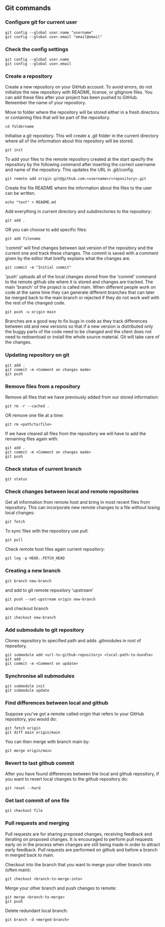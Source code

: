 ## Git commands

### Configure git for current user

    git config --global user.name "username"
    git config --global user.email "email@email"

### Check the config settings

    git config --global user.name
    git config --global user.email

### Create a repository

Create a new repository on your GitHub account. To avoid errors, do not initialize the new repository with README, license, or gitignore files. You can add these files after your project has been pushed to GitHub. Remember the name of your repository.

Move to folder where the repository will be stored either in a fresh directoru or containing files that will be part of the repository.

    cd foldername
    
Initialise a git repository. This will create a .git folder in the current directory where all of the information about this repository will be stored.

    git init
    
To add your files to the remote repository created at the start specify the repository by the following command after inserting the correct username and name of the repository. This updates the URL in .git/config.

    git remote add origin git@github.com:<username>/<repository>.git
    
Create the file README where the information about the files to the user can be written.

    echo "text" > README.md
    
Add everything in current directory and subdirectories to the repository:

    git add .
    
OR you can choose to add specific files:

    git add filename
    
'commit' will find changes between last version of the repository and the current one and track these changes. The commit is saved with a comment given by the editor that breifly explains what the changes are.

    git commit -m "Initial commit"
     
'push' uploads all of the local changes stored from the 'commit' command to the remote github site where it is stored and changes are tracked. The main 'branch' of the project is called main. When different people work on code at the same time they can generate different branches that can later be merged back to the main branch or rejected if they do not work well with the rest of the changed code.

    git push -u origin main

Branches are a good way to fix bugs in code as they track differences between old and new versions so that if a new version is distributed only the buggy parts of the code need to be changed and the client does not need to redownload or install the whole source material. Git will take care of the changes.

### Updating repository on git

    git add .
    git commit -m <Comment on changes made>
    git push
    
### Remove files from a repository
    
Remove all files that we have previously added from our stored information:
    
    git rm -r --cached .
    
OR remove one file at a time:

    git rm <path/to/file>

If we have cleared all files from the repository we will have to add the remaining files again with:

    git add .
    git commit -m <Comment on changes made>
    git push
    
### Check status of current branch

    git status
    
### Check changes between local and remote repositories

Get all information from remote host and bring in most recent files from repository. This can incorporate new remote changes to a file without losing local changes:

    git fetch

To sync files with the repository use pull:

    git pull

Check remote host files again current repository:
    
    git log -p HEAD..FETCH_HEAD
    
### Creating a new branch

    git branch new-branch
    
and add to git remote repository 'upstream'

    git push --set-upstream origin new-branch
    
and checkout branch

    git checkout new-branch

### Add submodule to git repository

Clones repository to specified path and adds .gitmodules in root of repository.

    git submodule add <url-to-github-repository> <local-path-to-bundle>
    git add . 
    git commit -m <Comment on update>

### Synchronise all submodules
    
    git submodule init 
    git submodule update
    
### Find differences between local and github

Suppose you've got a remote called origin that refers to your GitHub repository, you would do:

    git fetch origin
    git diff main origin/main
    
You can then merge with branch main by:

    git merge origin/main
    
### Revert to last github commit

After you have found differences between the local and github repository, if you want to revert local changes to the github repository do:

    git reset --hard
    
### Get last commit of one file

    git checkout file
    
### Pull requests and merging

Pull requests are for sharing proposed changes, receiving feedback and iterating on proposed changes. It is encouraged to perform pull requests early on in the process when changes are still being made in order to attract early feedback. Pull requests are performed on github and before a branch in merged back to main.

Checkout into the branch that you want to merge your other branch into (often main):

    git checkout <branch-to-merge-into>
   
Merge your other branch and push changes to remote:
    
    git merge <branch-to-merge>
    git push
    
Delete redundant local branch: 

    git branch -d <merged-branch>
